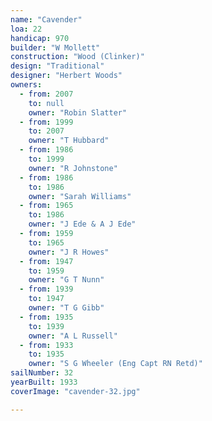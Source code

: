 ```yaml
---
name: "Cavender"
loa: 22
handicap: 970
builder: "W Mollett"
construction: "Wood (Clinker)"
design: "Traditional"
designer: "Herbert Woods"
owners:
  - from: 2007
    to: null
    owner: "Robin Slatter"
  - from: 1999
    to: 2007
    owner: "T Hubbard"
  - from: 1986
    to: 1999
    owner: "R Johnstone"
  - from: 1986
    to: 1986
    owner: "Sarah Williams"
  - from: 1965
    to: 1986
    owner: "J Ede & A J Ede"
  - from: 1959
    to: 1965
    owner: "J R Howes"
  - from: 1947
    to: 1959
    owner: "G T Nunn"
  - from: 1939
    to: 1947
    owner: "T G Gibb"
  - from: 1935
    to: 1939
    owner: "A L Russell"
  - from: 1933
    to: 1935
    owner: "S G Wheeler (Eng Capt RN Retd)"
sailNumber: 32
yearBuilt: 1933
coverImage: "cavender-32.jpg"

---
```

